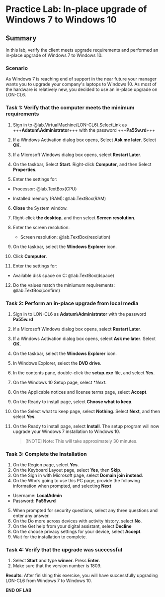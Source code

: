 # Practice Lab: In-place upgrade of Windows 7 to Windows 10 

## Summary
In this lab, verify the client meets upgrade requirements and performed an in-place upgrade of Windows 7 to Windows 10.


### Scenario
As Windows 7 is reaching end of support in the near future your manager wants you to upgrade your company's laptops to Windows 10. As most of the hardware is relatively new, you decided to use an in-place upgrade on LON-CL6.


### Task 1: Verify that the computer meets the minimum requirements
1.  Sign in to @lab.VirtualMachine(LON-CL6).SelectLink as +++**Adatum\\Administrator**+++ with the password +++**Pa55w.rd**+++

2.  If a Windows Activation dialog box opens, Select **Ask me later**. Select
    **OK**.

3.  If a Microsoft Windows dialog box opens, select **Restart Later**.

4.  On the taskbar, Select **Start**. Right-click **Computer**, and then Select
    **Properties**.
5.  Enter the settings for:

   -  Processor: @lab.TextBox(CPU)

   -  Installed memory (RAM): @lab.TextBox(RAM)

6.  **Close** the System window.
7.  Right-click **the desktop**, and then select **Screen resolution**.
8.  Enter the screen resolution:
    - Screen resolution: @lab.TextBox(resolution)

9.  On the taskbar, select the **Windows Explorer** icon.
10.  Click **Computer**.
11.  Enter the settings for:

   -  Available disk space on C: @lab.TextBox(dspace)
   
12. Do the values match the miniumum requirements: @lab.TextBox(confirm)

### Task 2: Perform an in-place upgrade from local media
1.  Sign in to LON-CL6 as **Adatum\\Administrator** with the password **Pa55w.rd**
2.  If a Microsoft Windows dialog box opens, select **Restart Later**.
3.  If a Windows Activation dialog box opens, select **Ask me later**. Select
    **OK**.
4.  On the taskbar, select the **Windows Explorer** icon.
5.  In Windows Explorer, select the **DVD drive**.
6.  In the contents pane, double-click the **setup.exe** file, and select **Yes**.
7.  On the Windows 10 Setup page, select **Next*.
8.  On the Applicable notices and license terms page, select **Accept**.
9. On the Ready to install page, select **Choose what to keep**.
10. On the Select what to keep page, select **Nothing**. Select **Next**, and then
    select **Yes**.
11. On the Ready to install page, select **Install**. The setup program will now upgrade your Windows 7 installation to Windows 10. 

    >[!NOTE] Note: This will take approximately 30 minutes.

### Task 3: Complete the Installation
1. On the Region page, select **Yes**.
2. On the Keyboard Layout page, select **Yes**, then **Skip**.
3. On the Sign in with Microsoft page, select **Domain join instead**.
4. On the Who’s going to use this PC page, provide the following information when prompted, and selecting **Next**
-   Username: **LocalAdmin**
-   Password: **Pa55w.rd**
5. When prompted for security questions, select any three questions and enter any answer.
6. On the Do more across devices with activity history, select **No**.
7. On the Get help from your digital assistant, select **Decline**
8. On the choose privacy settings for your device, select **Accept**.
9. Wait for the installation to complete.

### Task 4: Verify that the upgrade was successful 
1.  Select **Start** and type **winver**. Press **Enter**.
2.  Make sure that the version number is 1809.


**Results**: After finishing this exercise, you will have successfully upgrading LON-CL6 from Windows 7 to Windows 10. 

**END OF LAB**
